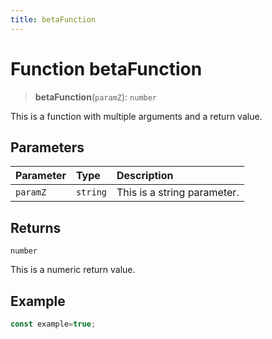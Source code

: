 ```yaml
---
title: betaFunction
---
```


# Function betaFunction <Badge type="beta" text="Beta" />

> **betaFunction**(`paramZ`): `number`

This is a function with multiple arguments and a return value.

## Parameters

| Parameter | Type | Description |
| :------ | :------ | :------ |
| `paramZ` | `string` | This is a string parameter. |

## Returns

`number`

This is a numeric return value.

## Example

```ts
const example=true;
```
